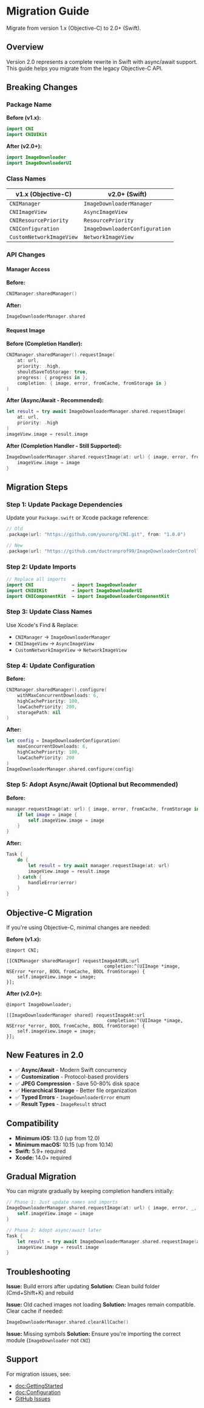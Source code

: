 # Migration Guide

Migrate from version 1.x (Objective-C) to 2.0+ (Swift).

## Overview

Version 2.0 represents a complete rewrite in Swift with async/await support. This guide helps you migrate from the legacy Objective-C API.

## Breaking Changes

### Package Name

**Before (v1.x):**
```swift
import CNI
import CNIUIKit
```

**After (v2.0+):**
```swift
import ImageDownloader
import ImageDownloaderUI
```

### Class Names

| v1.x (Objective-C) | v2.0+ (Swift) |
|-------------------|---------------|
| `CNIManager` | `ImageDownloaderManager` |
| `CNIImageView` | `AsyncImageView` |
| `CNIResourcePriority` | `ResourcePriority` |
| `CNIConfiguration` | `ImageDownloaderConfiguration` |
| `CustomNetworkImageView` | `NetworkImageView` |

### API Changes

#### Manager Access

**Before:**
```swift
CNIManager.sharedManager()
```

**After:**
```swift
ImageDownloaderManager.shared
```

#### Request Image

**Before (Completion Handler):**
```swift
CNIManager.sharedManager().requestImage(
    at: url,
    priority: .high,
    shouldSaveToStorage: true,
    progress: { progress in },
    completion: { image, error, fromCache, fromStorage in }
)
```

**After (Async/Await - Recommended):**
```swift
let result = try await ImageDownloaderManager.shared.requestImage(
    at: url,
    priority: .high
)
imageView.image = result.image
```

**After (Completion Handler - Still Supported):**
```swift
ImageDownloaderManager.shared.requestImage(at: url) { image, error, fromCache, fromStorage in
    imageView.image = image
}
```

## Migration Steps

### Step 1: Update Package Dependencies

Update your `Package.swift` or Xcode package reference:

```swift
// Old
.package(url: "https://github.com/yourorg/CNI.git", from: "1.0.0")

// New
.package(url: "https://github.com/ductranprof99/ImageDownloaderController.git", from: "2.0.0")
```

### Step 2: Update Imports

```swift
// Replace all imports
import CNI              → import ImageDownloader
import CNIUIKit         → import ImageDownloaderUI
import CNIComponentKit  → import ImageDownloaderComponentKit
```

### Step 3: Update Class Names

Use Xcode's Find & Replace:
- `CNIManager` → `ImageDownloaderManager`
- `CNIImageView` → `AsyncImageView`
- `CustomNetworkImageView` → `NetworkImageView`

### Step 4: Update Configuration

**Before:**
```swift
CNIManager.sharedManager().configure(
    withMaxConcurrentDownloads: 6,
    highCachePriority: 100,
    lowCachePriority: 200,
    storagePath: nil
)
```

**After:**
```swift
let config = ImageDownloaderConfiguration(
    maxConcurrentDownloads: 6,
    highCachePriority: 100,
    lowCachePriority: 200
)
ImageDownloaderManager.shared.configure(config)
```

### Step 5: Adopt Async/Await (Optional but Recommended)

**Before:**
```swift
manager.requestImage(at: url) { image, error, fromCache, fromStorage in
    if let image = image {
        self.imageView.image = image
    }
}
```

**After:**
```swift
Task {
    do {
        let result = try await manager.requestImage(at: url)
        imageView.image = result.image
    } catch {
        handleError(error)
    }
}
```

## Objective-C Migration

If you're using Objective-C, minimal changes are needed:

**Before (v1.x):**
```objc
@import CNI;

[[CNIManager sharedManager] requestImageAtURL:url
                                    completion:^(UIImage *image, NSError *error, BOOL fromCache, BOOL fromStorage) {
    self.imageView.image = image;
}];
```

**After (v2.0+):**
```objc
@import ImageDownloader;

[[ImageDownloaderManager shared] requestImageAt:url
                                     completion:^(UIImage *image, NSError *error, BOOL fromCache, BOOL fromStorage) {
    self.imageView.image = image;
}];
```

## New Features in 2.0

- ✅ **Async/Await** - Modern Swift concurrency
- ✅ **Customization** - Protocol-based providers
- ✅ **JPEG Compression** - Save 50-80% disk space
- ✅ **Hierarchical Storage** - Better file organization
- ✅ **Typed Errors** - `ImageDownloaderError` enum
- ✅ **Result Types** - `ImageResult` struct

## Compatibility

- **Minimum iOS:** 13.0 (up from 12.0)
- **Minimum macOS:** 10.15 (up from 10.14)
- **Swift:** 5.9+ required
- **Xcode:** 14.0+ required

## Gradual Migration

You can migrate gradually by keeping completion handlers initially:

```swift
// Phase 1: Just update names and imports
ImageDownloaderManager.shared.requestImage(at: url) { image, error, _, _ in
    self.imageView.image = image
}

// Phase 2: Adopt async/await later
Task {
    let result = try await ImageDownloaderManager.shared.requestImage(at: url)
    imageView.image = result.image
}
```

## Troubleshooting

**Issue:** Build errors after updating
**Solution:** Clean build folder (Cmd+Shift+K) and rebuild

**Issue:** Old cached images not loading
**Solution:** Images remain compatible. Clear cache if needed:
```swift
ImageDownloaderManager.shared.clearAllCache()
```

**Issue:** Missing symbols
**Solution:** Ensure you're importing the correct module (`ImageDownloader` not `CNI`)

## Support

For migration issues, see:
- <doc:GettingStarted>
- <doc:Configuration>
- [GitHub Issues](https://github.com/ductranprof99/ImageDownloaderController/issues)
